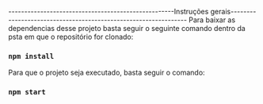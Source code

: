 ----------------------------------------------------Instruções gerais----------------------------------------------------------------
Para baixar as dependencias desse projeto basta seguir o seguinte comando dentro da psta em que o repositório for clonado:
### `npm install`

Para que o projeto seja executado, basta seguir o comando:
### `npm start`
